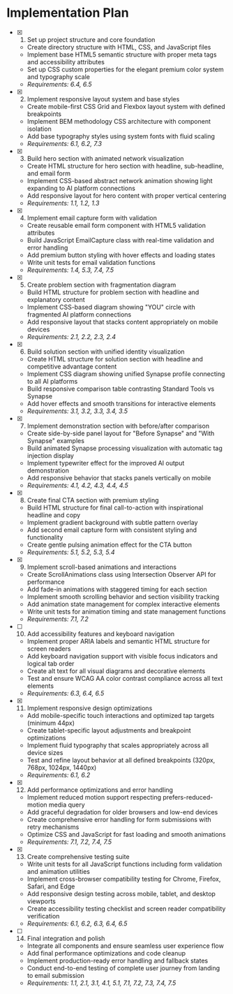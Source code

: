# Implementation Plan

- [x] 1. Set up project structure and core foundation
  - Create directory structure with HTML, CSS, and JavaScript files
  - Implement base HTML5 semantic structure with proper meta tags and accessibility attributes
  - Set up CSS custom properties for the elegant premium color system and typography scale
  - _Requirements: 6.4, 6.5_

- [x] 2. Implement responsive layout system and base styles
  - Create mobile-first CSS Grid and Flexbox layout system with defined breakpoints
  - Implement BEM methodology CSS architecture with component isolation
  - Add base typography styles using system fonts with fluid scaling
  - _Requirements: 6.1, 6.2, 7.3_

- [x] 3. Build hero section with animated network visualization
  - Create HTML structure for hero section with headline, sub-headline, and email form
  - Implement CSS-based abstract network animation showing light expanding to AI platform connections
  - Add responsive layout for hero content with proper vertical centering
  - _Requirements: 1.1, 1.2, 1.3_

- [x] 4. Implement email capture form with validation
  - Create reusable email form component with HTML5 validation attributes
  - Build JavaScript EmailCapture class with real-time validation and error handling
  - Add premium button styling with hover effects and loading states
  - Write unit tests for email validation functions
  - _Requirements: 1.4, 5.3, 7.4, 7.5_

- [x] 5. Create problem section with fragmentation diagram
  - Build HTML structure for problem section with headline and explanatory content
  - Implement CSS-based diagram showing "YOU" circle with fragmented AI platform connections
  - Add responsive layout that stacks content appropriately on mobile devices
  - _Requirements: 2.1, 2.2, 2.3, 2.4_

- [x] 6. Build solution section with unified identity visualization
  - Create HTML structure for solution section with headline and competitive advantage content
  - Implement CSS diagram showing unified Synapse profile connecting to all AI platforms
  - Build responsive comparison table contrasting Standard Tools vs Synapse
  - Add hover effects and smooth transitions for interactive elements
  - _Requirements: 3.1, 3.2, 3.3, 3.4, 3.5_

- [x] 7. Implement demonstration section with before/after comparison
  - Create side-by-side panel layout for "Before Synapse" and "With Synapse" examples
  - Build animated Synapse processing visualization with automatic tag injection display
  - Implement typewriter effect for the improved AI output demonstration
  - Add responsive behavior that stacks panels vertically on mobile
  - _Requirements: 4.1, 4.2, 4.3, 4.4, 4.5_

- [x] 8. Create final CTA section with premium styling
  - Build HTML structure for final call-to-action with inspirational headline and copy
  - Implement gradient background with subtle pattern overlay
  - Add second email capture form with consistent styling and functionality
  - Create gentle pulsing animation effect for the CTA button
  - _Requirements: 5.1, 5.2, 5.3, 5.4_

- [x] 9. Implement scroll-based animations and interactions
  - Create ScrollAnimations class using Intersection Observer API for performance
  - Add fade-in animations with staggered timing for each section
  - Implement smooth scrolling behavior and section visibility tracking
  - Add animation state management for complex interactive elements
  - Write unit tests for animation timing and state management functions
  - _Requirements: 7.1, 7.2_

- [ ] 10. Add accessibility features and keyboard navigation
  - Implement proper ARIA labels and semantic HTML structure for screen readers
  - Add keyboard navigation support with visible focus indicators and logical tab order
  - Create alt text for all visual diagrams and decorative elements
  - Test and ensure WCAG AA color contrast compliance across all text elements
  - _Requirements: 6.3, 6.4, 6.5_

- [x] 11. Implement responsive design optimizations
  - Add mobile-specific touch interactions and optimized tap targets (minimum 44px)
  - Create tablet-specific layout adjustments and breakpoint optimizations
  - Implement fluid typography that scales appropriately across all device sizes
  - Test and refine layout behavior at all defined breakpoints (320px, 768px, 1024px, 1440px)
  - _Requirements: 6.1, 6.2_

- [x] 12. Add performance optimizations and error handling
  - Implement reduced motion support respecting prefers-reduced-motion media query
  - Add graceful degradation for older browsers and low-end devices
  - Create comprehensive error handling for form submissions with retry mechanisms
  - Optimize CSS and JavaScript for fast loading and smooth animations
  - _Requirements: 7.1, 7.2, 7.4, 7.5_

- [x] 13. Create comprehensive testing suite
  - Write unit tests for all JavaScript functions including form validation and animation utilities
  - Implement cross-browser compatibility testing for Chrome, Firefox, Safari, and Edge
  - Add responsive design testing across mobile, tablet, and desktop viewports
  - Create accessibility testing checklist and screen reader compatibility verification
  - _Requirements: 6.1, 6.2, 6.3, 6.4, 6.5_

- [ ] 14. Final integration and polish
  - Integrate all components and ensure seamless user experience flow
  - Add final performance optimizations and code cleanup
  - Implement production-ready error handling and fallback states
  - Conduct end-to-end testing of complete user journey from landing to email submission
  - _Requirements: 1.1, 2.1, 3.1, 4.1, 5.1, 7.1, 7.2, 7.3, 7.4, 7.5_